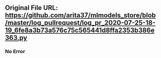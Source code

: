 ## Original File URL: https://github.com/arita37/mlmodels_store/blob/master/log_pullrequest/log_pr_2020-07-25-18-19_6fe8a3b73a576c75c565441d8ffa2353b386e363.py<br />

### No Error